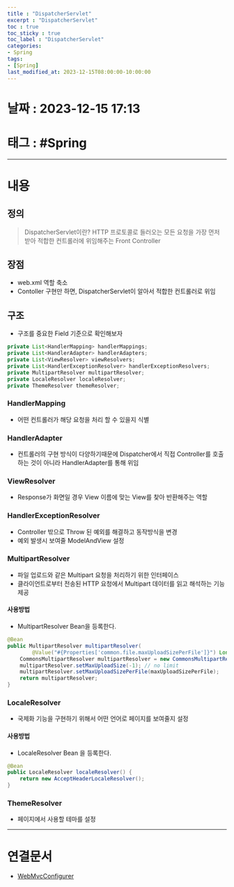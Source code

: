 ```yaml
---
title : "DispatcherServlet"
excerpt : "DispatcherServlet"
toc : true
toc_sticky : true
toc_label : "DispatcherServlet"
categories:
- Spring
tags:
- [Spring]
last_modified_at: 2023-12-15T08:00:00-10:00:00
---
```


# 날짜 : 2023-12-15 17:13

# 태그 : #Spring
---

# 내용

## 정의
> DispatcherServlet이란?
> HTTP 프로토콜로 들러오는 모든 요청을 가장 먼저 받아 적합한 컨트롤러에 위임해주는 Front Controller

## 장점
- web.xml 역할 축소
- Contoller 구현만 하면, DispatcherServlet이 알아서 적합한 컨트롤러로 위임

## 구조
- 구조를 중요한 Field 기준으로 확인해보자

```java
private List<HandlerMapping> handlerMappings;
private List<HandlerAdapter> handlerAdapters;
private List<ViewResolver> viewResolvers;
private List<HandlerExceptionResolver> handlerExceptionResolvers;
private MultipartResolver multipartResolver;
private LocaleResolver localeResolver;
private ThemeResolver themeResolver;
```

### HandlerMapping
- 어떤 컨트롤러가 해당 요청을 처리 할 수 있을지 식별

### HandlerAdapter
- 컨트롤러의 구현 방식이 다양하기때문에 Dispatcher에서 직접 Controller를 호출하는 것이 아니라 HandlerAdapter를 통해 위임

### ViewResolver
- Response가 화면일 경우 View 이름에 맞는 View를 찾아 반환해주는 역할

### HandlerExceptionResolver
- Controller 밖으로 Throw 된 예외를 해결하고 동작방식을 변경
- 예외 발생시 보여줄 ModelAndView 설정

### MultipartResolver
- 파일 업로드와 같은 Multipart 요청을 처리하기 위한 인터페이스
- 클라이언트로부터 전송된 HTTP 요청에서 Multipart 데이터를 읽고 해석하는 기능 제공

#### 사용방법
- MultipartResolver Bean을 등록한다.

```java
@Bean  
public MultipartResolver multipartResolver(  
        @Value("#{Properties['common.file.maxUploadSizePerFile']}") Long maxUploadSizePerFile) {  
    CommonsMultipartResolver multipartResolver = new CommonsMultipartResolver();  
    multipartResolver.setMaxUploadSize(-1); // no limit  
    multipartResolver.setMaxUploadSizePerFile(maxUploadSizePerFile);  
    return multipartResolver;  
}
```

### LocaleResolver
- 국제화 기능을 구현하기 위해서 어떤 언어로 페이지를 보여줄지 설정

#### 사용방법
- LocaleResolver Bean 을 등록한다.

```java
@Bean  
public LocaleResolver localeResolver() {  
	return new AcceptHeaderLocaleResolver();  
}  
```

### ThemeResolver
- 페이지에서 사용할 테마를 설정

---

# 연결문서
- [WebMvcConfigurer](../../spring/Spring-WebMvcConfigurer)